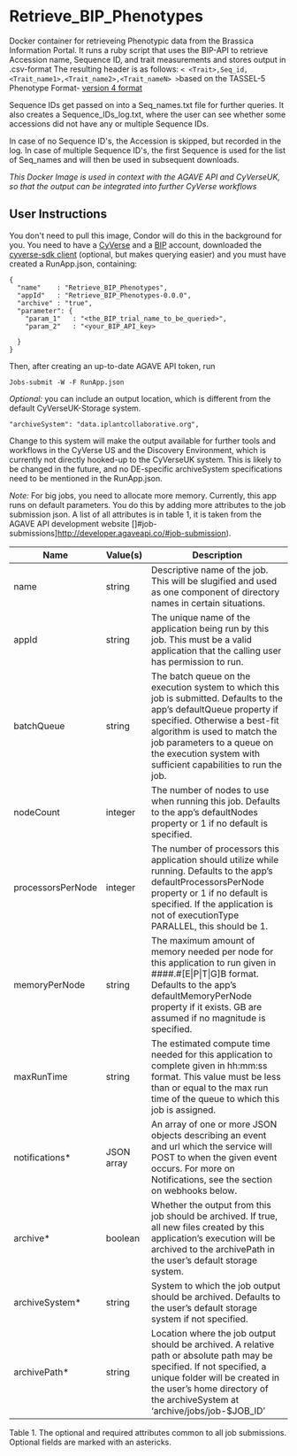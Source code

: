 # Retrieve_BIP_Phenotypes
Docker container for retrieveing Phenotypic data from the Brassica Information Portal. It runs a ruby script that uses the BIP-API to retrieve
Accession name, Sequence ID, and trait measurements and stores output in .csv-format
The resulting header is as follows:
`< <Trait>,Seq_id,<Trait_name1>,<Trait_name2>,<Trait_nameN> >`based on the TASSEL-5 Phenotype Format- [version 4 format](https://bitbucket.org/tasseladmin/tassel-5-source/wiki/UserManual/Load/Load)

Sequence IDs get passed on into a Seq_names.txt file for further queries. It also creates a Sequence_IDs_log.txt, where the user can see whether some accessions did not have any or  multiple Sequence IDs.

In case of no Sequence ID's, the Accession is skipped, but recorded in the log.
In case of multiple Sequence ID's, the first Sequence is used for the list of Seq_names and will then be used in subsequent downloads.


*This Docker Image is used in context with the AGAVE API and CyVerseUK, so that the output can be integrated into further CyVerse workflows*

## User Instructions
You don't need to pull this image, Condor will do this in the background for you.
You need to have a [CyVerse](https://user.cyverse.org/) and a [BIP](https://bip.earlham.ac.uk/) account, downloaded the [cyverse-sdk client](https://github.com/cyverse/cyverse-sdk) (optional, but makes querying easier) and you must have created a RunApp.json, containing:


    {
      "name"    : "Retrieve_BIP_Phenotypes",
      "appId"   : "Retrieve_BIP_Phenotypes-0.0.0",
      "archive" : "true",
      "parameter": {
        "param_1"   : "<the_BIP_trial_name_to_be_queried>",
        "param_2"   : "<your_BIP_API_key>

      }
    }

Then, after creating an up-to-date AGAVE API token, run

    Jobs-submit -W -F RunApp.json


_Optional:_ you can include an output location, which is different from the default CyVerseUK-Storage system.

    "archiveSystem": "data.iplantcollaborative.org",

Change to this system will make the output available for further tools and workflows in the CyVerse US and the Discovery Environment, which is currently not directly hooked-up to the CyVerseUK system. This is likely to be changed in the future, and no DE-specific archiveSystem specifications need to be mentioned in the RunApp.json.

_Note:_ For big jobs, you need to allocate more memory. Currently, this app runs on default parameters. You do this by adding more attributes to the job submission json. A list of all attributes is in table 1, it is taken from the AGAVE API development website []#job-submissions]http://developer.agaveapi.co/#job-submission).

<table>
    <thead>
        <tr>
            <th>Name</th>
            <th>Value(s)</th>
            <th>Description</th>
        </tr>
    </thead>
    <tbody>
        <tr>
            <td>name</td>
            <td>string</td>
            <td>Descriptive name of the job. This will be slugified and used as one component of directory names in certain situations.</td>
        </tr>
        <tr>
            <td>appId</td>
            <td>string</td>
            <td>The unique name of the application being run by this job. This must be a valid application that the calling user has permission to run.</td>
        </tr>
        <tr>
            <td>batchQueue</td>
            <td>string</td>
            <td>The batch queue on the execution system to which this job is submitted. Defaults to the app&rsquo;s defaultQueue property if specified. Otherwise a best-fit algorithm is used to match the job parameters to a queue on the execution system with sufficient capabilities to run the job.</td>
        </tr>
        <tr>
            <td>nodeCount</td>
            <td>integer</td>
            <td>The number of nodes to use when running this job. Defaults to the app&rsquo;s defaultNodes property or 1 if no default is specified.</td>
        </tr>
        <tr>
            <td>processorsPerNode</td>
            <td>integer</td>
            <td>The number of processors this application should utilize while running. Defaults to the app&rsquo;s defaultProcessorsPerNode property or 1 if no default is specified. If the application is not of executionType PARALLEL, this should be 1.</td>
        </tr>
        <tr>
            <td>memoryPerNode</td>
            <td>string</td>
            <td>The maximum amount of memory needed per node for this application to run given in ####.#[E|P|T|G]B format. Defaults to the app&rsquo;s defaultMemoryPerNode property if it exists. GB are assumed if no magnitude is specified.</td>
        </tr>
        <tr>
            <td>maxRunTime</td>
            <td>string</td>
            <td>The estimated compute time needed for this application to complete given in hh:mm:ss format. This value must be less than or equal to the max run time of the queue to which this job is assigned. </td>
        </tr>
        <tr>
            <td>notifications*</td>
            <td>JSON array</td>
            <td>An array of one or more JSON objects describing an event and url which the service will POST to when the given event occurs. For more on Notifications, see the section on webhooks below.</td>
        </tr>
        <tr>
            <td>archive*</td>
            <td>boolean</td>
            <td>Whether the output from this job should be archived. If true, all new files created by this application&rsquo;s execution will be archived to the archivePath in the user&rsquo;s default storage system.</td>
        </tr>
        <tr>
            <td>archiveSystem*</td>
            <td>string</td>
            <td>System to which the job output should be archived. Defaults to the user&rsquo;s default storage system if not specified.</td>
        </tr>
        <tr>
            <td>archivePath*</td>
            <td>string</td>
            <td>Location where the job output should be archived. A relative path or absolute path may be specified. If not specified, a unique folder will be created in the user&rsquo;s home directory of the archiveSystem at &lsquo;archive/jobs/job-$JOB_ID&rsquo;</td>
        </tr>
    </tbody>
</table>

<p class="table-caption">Table 1. The optional and required attributes common to all job submissions. Optional fields are marked with an astericks.</p>
